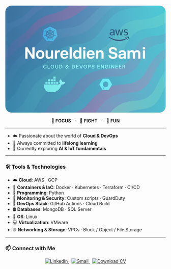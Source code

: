 <p align="center">
  <img 
    src="https://raw.githubusercontent.com/noureldien2021/noureldien2021/main/git2.png" 
    alt="Introduction Banner.." 
    width="700" 
    style="border-radius: 20px; opacity: 0.95;" 
  />
</p>

<p align="center">
  🎯 <strong>FOCUS</strong> &nbsp; · &nbsp; 🥊 <strong>FIGHT</strong> &nbsp; · &nbsp; 🎉 <strong>FUN</strong>
</p>

---

- ☁️ Passionate about the world of **Cloud & DevOps**
- 🧠 Always committed to **lifelong learning**
- 🌱 Currently exploring **AI & IoT fundamentals**

---

### 🛠️ Tools & Technologies

- ☁️ **Cloud**: AWS · GCP  
- 🐳 **Containers & IaC**: Docker · Kubernetes · Terraform · CI/CD  
- 🐍 **Programming**: Python  
- 🔐 **Monitoring & Security**: Custom scripts · GuardDuty  
- 🧰 **DevOps Stack**: GitHub Actions · Cloud Build  
- 🛢️ **Databases**: MongoDB · SQL Server  
- 🐧 **OS**: Linux  
- 💻 **Virtualization**: VMware  
- 🌐 **Networking & Storage**: VPCs · Block / Object / File Storage  

---

### 📫 Connect with Me

<p align="center">
  <a href="https://www.linkedin.com/in/noureldien-sami/" target="_blank">
    <img src="https://img.shields.io/badge/LinkedIn-blue?logo=linkedin&style=for-the-badge" alt="LinkedIn" />
  </a>
  &nbsp;
  <a href="mailto:noureldiensami2021@gmail.com">
    <img src="https://img.shields.io/badge/Gmail-D14836?logo=gmail&logoColor=white&style=for-the-badge" alt="Gmail" />
  </a>
  &nbsp;
  <a href="https://your-cv-link.com/Noureldien_CV.pdf" target="_blank">
    <img src="https://img.shields.io/badge/Download_CV-green?style=for-the-badge&logo=googledrive&logoColor=white" alt="Download CV" />
  </a>
</p>
